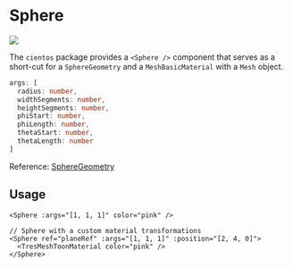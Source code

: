# Sphere <Badge type="warning" text="^1.6.0" />

![](/cientos/sphere.png)

The `cientos` package provides a `<Sphere />` component that serves as a short-cut for a `SphereGeometry` and a `MeshBasicMaterial` with a `Mesh` object.

```typescript
args: [
  radius: number,
  widthSegments: number,
  heightSegments: number,
  phiStart: number,
  phiLength: number,
  thetaStart: number,
  thetaLength: number
]
```

Reference: [SphereGeometry](https://threejs.org/docs/?q=sphere#api/en/geometries/SphereGeometry)

## Usage

```vue
<Sphere :args="[1, 1, 1]" color="pink" />

// Sphere with a custom material transformations
<Sphere ref="planeRef" :args="[1, 1, 1]" :position="[2, 4, 0]">
  <TresMeshToonMaterial color="pink" />
</Sphere>
```
